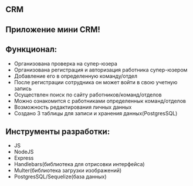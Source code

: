 ## CRM

## Приложение мини CRM!

## Функционал:
- Организована проверка на супер-юзера
- Организована регистрация и авторизация работника супер-юзером
- Добавление его в определенную команду/отдел
- После регистрации сотрудника он может войти в свою учетную запись
- Осуществлен поиск по сайту работников/команд/отделов
- Можно ознакомится с работниками определеннык команд/отделов
- Возможность редактирования личных данных
- Создано 3 таблицы для записи и хранения данных(PostgresSQL)

## Инструменты разработки:
- JS
- NodeJS
- Express
- Handlebars(библиотека для отрисовки интерфейса)
- Multer(библиотека загрузки изображений)
- PostgresSQL/Sequelize(база данных)
